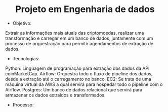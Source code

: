<h1 align="center">Projeto em Engenharia de dados</h1>

- Objetivo:

Extrair as informações mais atuais das criptomoedas, realizar uma transformação e carregar em um banco de dados, juntamente com um processo de orquestração para permitir agendamentos de extração de dados.

- Tecnologias:

Python: Linguagem de programação para extração dos dados da API coinMarketCap.
Airflow: Orquestra todo o fluxo de pipeline dos dados, desde a extração até o carregamento no banco.
EC2: Se trata de uma máquina virtual da AWS a qual servirá para hospedar todo o pipeline com o Airflow.
Postgres: Um banco de dados relacional que servirá para armazenar os dados extraídos e transformados.

- Processo: